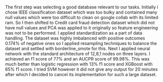 The first step was selecting a good database relevant to our tasks. Initially i chose IEEE classification dataset which was too bulky and contained many null values which were too difficult to clean on google collab with its limited ram. So I then shifted to Credit card fraud detection dataset which did not have null values and PCA was applied to it originally so feature engineering was not to be performed. I applied standardization as a part of data handling. The dataset was highly imbalanced with positive outcomes 0.174% of negative ones so I applied resampling techniques to balance the dataset and settled with borderline_smote for this. Next I applied neural network with the standard architecture of 12,8,1 nodes on three layers. I achieved an f1 score of 77% and an AUCPR score of 99.98%. This was much better than logistic regression with 13% f1 score and XGBoost with 65% f1 score. I tried SVM however it did not give any output for 20 minutes after which I decided to cancel its implementation for such a large dataset. 